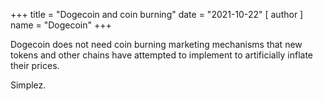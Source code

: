 +++
title = "Dogecoin and coin burning"
date = "2021-10-22"
[ author ]
  name = "Dogecoin"
+++

Dogecoin does not need coin burning marketing mechanisms that new tokens and other chains have attempted to implement to artificially inflate their prices.  

Simplez.